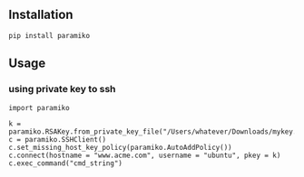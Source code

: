 ## Installation
```
pip install paramiko
```

## Usage
### using private key to ssh
```
import paramiko

k = paramiko.RSAKey.from_private_key_file("/Users/whatever/Downloads/mykey.pem")
c = paramiko.SSHClient()
c.set_missing_host_key_policy(paramiko.AutoAddPolicy())
c.connect(hostname = "www.acme.com", username = "ubuntu", pkey = k)
c.exec_command("cmd_string")
```
